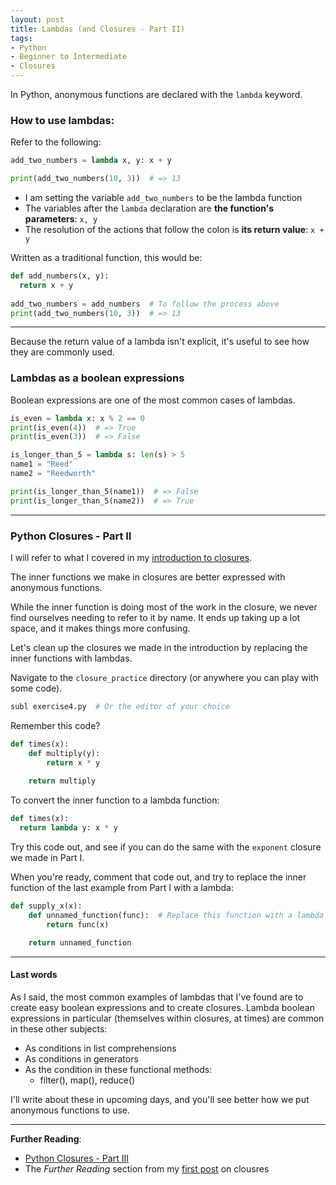 ```yaml
---
layout: post
title: Lambdas (and Closures - Part II)
tags:
- Python
- Beginner to Intermediate
- Closures
---
```


In Python, anonymous functions are declared with the `lambda` keyword.

### How to use lambdas:

Refer to the following:

```python
add_two_numbers = lambda x, y: x + y

print(add_two_numbers(10, 3))  # => 13
```

- I am setting the variable `add_two_numbers` to be the lambda function
- The variables after the `lambda` declaration are **the function's parameters**: `x, y`
- The resolution of the actions that follow the colon is **its return value**: `x + y`

Written as a traditional function, this would be:

```python
def add_numbers(x, y):
  return x + y
  
add_two_numbers = add_numbers  # To follow the process above
print(add_two_numbers(10, 3))  # => 13
```

----

Because the return value of a lambda isn't explicit, it's useful to see how they are commonly used.

### Lambdas as a boolean expressions

Boolean expressions are one of the most common cases of lambdas.

```python
is_even = lambda x: x % 2 == 0
print(is_even(4))  # => True
print(is_even(3))  # => False
```

```python
is_longer_than_5 = lambda s: len(s) > 5
name1 = "Reed"
name2 = "Reedworth"

print(is_longer_than_5(name1))  # => False
print(is_longer_than_5(name2))  # => True
```

----

### Python Closures - Part II

I will refer to what I covered in my [introduction to closures](http://reeddunkle.github.io/Intro-Closures-Python/). 

The inner functions we make in closures are better expressed with anonymous functions.

While the inner function is doing most of the work in the closure, we never find ourselves needing to refer to it by name.
It ends up taking up a lot space, and it makes things more confusing.

Let's clean up the closures we made in the introduction by replacing the inner functions with lambdas.

Navigate to the `closure_practice` directory (or anywhere you can play with some code).

```bash
subl exercise4.py  # Or the editor of your choice
```

Remember this code?

```python
def times(x):
    def multiply(y):
        return x * y
        
    return multiply
```

To convert the inner function to a lambda function:

```python
def times(x):
  return lambda y: x * y
```

Try this code out, and see if you can do the same with the `exponent` closure we made in Part I.

When you're ready, comment that code out, and try to replace the inner function
of the last example from Part I with a lambda:

```python
def supply_x(x):
    def unnamed_function(func):  # Replace this function with a lambda
        return func(x)

    return unnamed_function
```

----

#### Last words

As I said, the most common examples of lambdas that I've found are to create easy boolean expressions and to create closures. Lambda boolean expressions in particular (themselves within closures, at times) are common in these other subjects:

- As conditions in list comprehensions
- As conditions in generators
- As the condition in these functional methods:
  - filter(), map(), reduce()

I'll write about these in upcoming days, and you'll see better how we put anonymous functions to use.

----

**Further Reading**:

- [Python Closures - Part III](http://reeddunkle.github.io/Python-Closures-Part-3/)
- The _Further Reading_ section from my [first post](http://reeddunkle.github.io/Intro-Closures-Python/) on clousres
